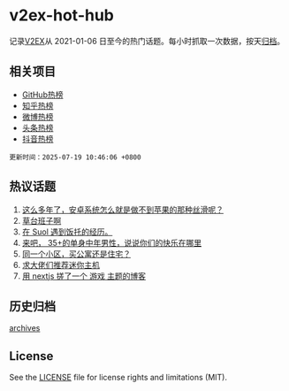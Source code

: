 # v2ex-hot-hub

 记录[V2EX](https://www.v2ex.com/)从 2021-01-06 日至今的热门话题。每小时抓取一次数据，按天[归档](archives)。
 
 ## 相关项目

- [GitHub热榜](https://github.com/lonnyzhang423/github-hot-hub)
- [知乎热榜](https://github.com/lonnyzhang423/zhihu-hot-hub)
- [微博热榜](https://github.com/lonnyzhang423/weibo-hot-hub)
- [头条热榜](https://github.com/lonnyzhang423/toutiao-hot-hub)
- [抖音热榜](https://github.com/lonnyzhang423/douyin-hot-hub)


 `更新时间：2025-07-19 10:46:06 +0800`

## 热议话题

1. [这么多年了，安卓系统怎么就是做不到苹果的那种丝滑呢？](https://www.v2ex.com/t/1146072)
1. [草台班子啊](https://www.v2ex.com/t/1146170)
1. [在 Suol 遇到饭托的经历。](https://www.v2ex.com/t/1146091)
1. [来吧， 35+的单身中年男性，说说你们的快乐在哪里](https://www.v2ex.com/t/1146254)
1. [同一个小区，买公寓还是住宅？](https://www.v2ex.com/t/1146140)
1. [求大佬们推荐迷你主机](https://www.v2ex.com/t/1146043)
1. [用 nextjs 搓了一个 游戏 主题的博客](https://www.v2ex.com/t/1146080)

## 历史归档

[archives](archives)

## License

See the [LICENSE](LICENSE) file for license rights and limitations (MIT).
